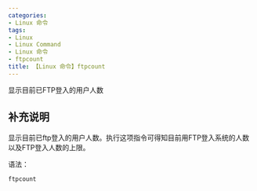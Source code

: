 ```yaml
---
categories:
- Linux 命令
tags:
- Linux
- Linux Command
- Linux 命令
- ftpcount
title: 【Linux 命令】ftpcount
---
```


显示目前已FTP登入的用户人数

## 补充说明

显示目前已ftp登入的用户人数。执行这项指令可得知目前用FTP登入系统的人数以及FTP登入人数的上限。

语法：

```shell
ftpcount
```


<!-- Linux命令行搜索引擎：https://jaywcjlove.github.io/linux-command/ -->